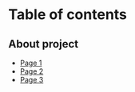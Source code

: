 # Table of contents

## About project <a href="#about" id="about"></a>

* [Page 1](README.md)
* [Page 2](about/page-2.md)
* [Page 3](about/page-3.md)
